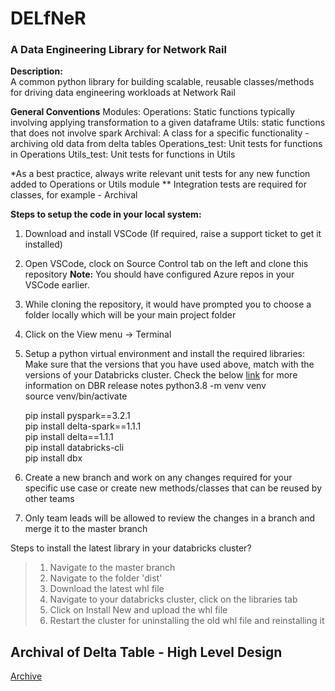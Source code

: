 # DELfNeR <br>

### A Data Engineering Library for Network Rail

**Description:** <br>
  <tab> A common python library for building scalable, reusable classes/methods for driving data engineering workloads at Network Rail

**General Conventions**
  Modules:
  Operations: Static functions typically involving applying transformation to a given dataframe
  Utils: static functions that does not involve spark
  Archival: A class for a specific functionality - archiving old data from delta tables
  Operations_test: Unit tests for functions in Operations
  Utils_test: Unit tests for functions in Utils
  
  *As a best practice, always write relevant unit tests for any new function added to Operations or Utils module
  ** Integration tests are required for classes, for example - Archival
  
**Steps to setup the code in your local system:**

1. Download and install VSCode (If required, raise a support ticket to get it installed)
2. Open VSCode, clock on Source Control tab on the left and clone this repository **Note:** You should have configured Azure repos in your VSCode earlier.
3. While cloning the repository, it would have prompted you to choose a folder locally which will be your main project folder
4. Click on the View menu -> Terminal
5. Setup a python virtual environment and install the required libraries: <br>
    Make sure that the versions that you have used above, match with the versions of your Databricks cluster. Check the below [link](https://docs.microsoft.com/en-us/azure/databricks/release-notes/runtime/releases) for more information on DBR release notes
    python3.8 -m venv venv <br>
    source venv/bin/activate <br>
    
    pip install pyspark==3.2.1 <br>
    pip install delta-spark==1.1.1 <br>
    pip install delta==1.1.1 <br>
    pip install databricks-cli <br>
    pip install dbx

6. Create a new branch and work on any changes required for your specific use case or create new methods/classes that can be reused by other teams
  
7. Only team leads will be allowed to review the changes in a branch and merge it to the master branch

  
  Steps to install the latest library in your databricks cluster?
  
  > 1. Navigate to the master branch <br>
  > 2. Navigate to the folder 'dist'
  > 3. Download the latest whl file
  > 4. Navigate to your databricks cluster, click on the libraries tab
  > 5. Click on Install New and upload the whl file
  > 6. Restart the cluster for uninstalling the old whl file and reinstalling it
  
 ## Archival of Delta Table - High Level Design
 
 [Archive](/images/Archival_Design.png)

